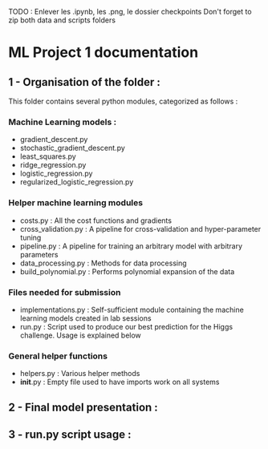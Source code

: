 TODO : Enlever les .ipynb, les .png, le dossier checkpoints
Don't forget to zip both data and scripts folders
# ML Project 1 documentation

## 1 - Organisation of the folder :

This folder contains several python modules, categorized as follows :

### Machine Learning models :
- gradient_descent.py
- stochastic_gradient_descent.py
- least_squares.py
- ridge_regression.py
- logistic_regression.py
- regularized_logistic_regression.py

### Helper machine learning modules
- costs.py : All the cost functions and gradients
- cross_validation.py : A pipeline for cross-validation and hyper-parameter tuning
- pipeline.py : A pipeline for training an arbitrary model with arbitrary parameters
- data_processing.py : Methods for data processing
- build_polynomial.py : Performs polynomial expansion of the data

### Files needed for submission
- implementations.py : Self-sufficient module containing the machine learning models created in lab sessions
- run.py : Script used to produce our best prediction for the Higgs challenge. Usage is explained below

### General helper functions
- helpers.py : Various helper methods
- __init__.py : Empty file used to have imports work on all systems

## 2 - Final model presentation :

## 3 - run.py script usage :
